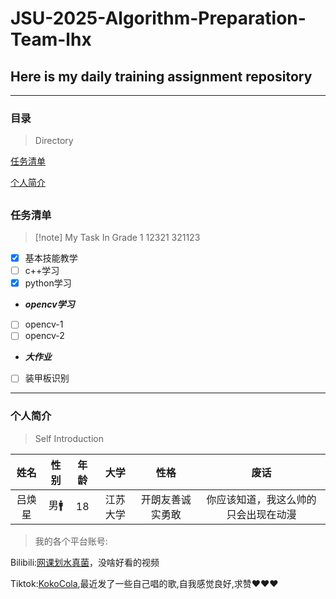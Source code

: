 # JSU-2025-Algorithm-Preparation-Team-lhx
## Here is my daily training assignment repository
---
### 目录
>Directory

[任务清单](#任务清单)

[个人简介](#个人简介)

[]()
---
### 任务清单
>[!note] My Task In Grade 1
> 12321
> 321123
- [X] 基本技能教学
- [ ] c++学习
- [X] python学习
-    ***opencv学习***
- [ ] opencv-1
- [ ] opencv-2
-    ***大作业***
- [ ] 装甲板识别

---

### 个人简介
>Self Introduction

|姓名|性别|年龄|大学|性格|废话|
|:---:|:---:|:---:|:---:|:---:|:---:|
|吕焕星|男🚹|18|江苏大学|开朗友善诚实勇敢|你应该知道，我这么帅的只会出现在动漫|

>我的各个平台账号:

Bilibili:[网课划水真菌](https://space.bilibili.com/645941441?spm_id_from=333.1007.0.0)，没啥好看的视频

Tiktok:[KokoCola](https://www.douyin.com/user/self?from_tab_name=main),最近发了一些自己唱的歌,自我感觉良好,求赞❤❤❤
 
